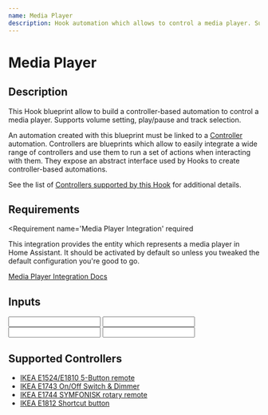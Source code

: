 ```yaml
---
name: Media Player
description: Hook automation which allows to control a media player. Supports volume setting, play/pause and track selection.
---
```


# Media Player

## Description

This Hook blueprint allow to build a controller-based automation to control a media player. Supports volume setting, play/pause and track selection.

An automation created with this blueprint must be linked to a [Controller](https://epmatt.github.io/awesome-ha-blueprints/blueprints/controllers) automation. Controllers are blueprints which allow to easily integrate a wide range of controllers and use them to run a set of actions when interacting with them. They expose an abstract interface used by Hooks to create controller-based automations.

See the list of [Controllers supported by this Hook](https://epmatt.github.io/awesome-ha-blueprints/blueprints/hooks/media_player#supported-controllers) for additional details.

## Requirements

<Requirement
 id='controller'
 required
 />
<Requirement
 name='Media Player Integration'
 required
>
This integration provides the entity which represents a media player in Home Assistant. It should be activated by default so unless you tweaked the default configuration you're good to go.

[Media Player Integration Docs](https://www.home-assistant.io/integrations/media_player/)
</Requirement>

## Inputs

<Input
 name='Controller device'
 description='The controller device which will control the light. Choose a value only if the integration used to connect the controller to Home Assistant exposes it as a Device. This value should match the one specified in the corresponding Controller automation.'
 selector='device'
 />
<Input
 name='Controller entity'
 description='The controller entity which will control the light. Choose a value only if the integration used to connect the controller to Home Assistant exposes it as an Entity. This value should match the one specified in the corresponding Controller automation.'
 selector='entity'
 />
<Input
 name='Controller model'
 description='The model for the controller used in this automation. Choose a value from the list of supported controllers.'
 selector='select'
 required
 />
<Input
 name='Media Player'
 description='Media player which will be controlled with this automation.'
 selector='entity'
 required
 />

## Supported Controllers

- [IKEA E1524/E1810 5-Button remote](https://epmatt.github.io/awesome-ha-blueprints/blueprints/controllers/ikea_e1524_e1810)
- [IKEA E1743 On/Off Switch & Dimmer](https://epmatt.github.io/awesome-ha-blueprints/blueprints/controllers/ikea_e1743)
- [IKEA E1744 SYMFONISK rotary remote](https://epmatt.github.io/awesome-ha-blueprints/blueprints/controllers/ikea_e1744)
- [IKEA E1812 Shortcut button](https://epmatt.github.io/awesome-ha-blueprints/blueprints/controllers/ikea_e1812)
